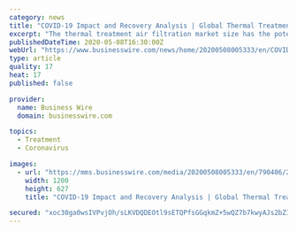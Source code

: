 ```yaml
---
category: news
title: "COVID-19 Impact and Recovery Analysis | Global Thermal Treatment Air Filtration Market 2020-2024 | Evolving Opportunities with CECO Environmental Corp. and CTP Air Pollution ..."
excerpt: "The thermal treatment air filtration market size has the potential to grow by USD 888.29 million during 2020-2024."
publishedDateTime: 2020-05-08T16:30:00Z
webUrl: "https://www.businesswire.com/news/home/20200508005333/en/COVID-19-Impact-Recovery-Analysis-Global-Thermal-Treatment"
type: article
quality: 17
heat: 17
published: false

provider:
  name: Business Wire
  domain: businesswire.com

topics:
  - Treatment
  - Coronavirus

images:
  - url: "https://mms.businesswire.com/media/20200508005333/en/790406/23/IRTNTR43284.jpg"
    width: 1200
    height: 627
    title: "COVID-19 Impact and Recovery Analysis | Global Thermal Treatment Air Filtration Market 2020-2024 | Evolving Opportunities with CECO Environmental Corp. and CTP Air Pollution ..."

secured: "xoc30ga0wsIVPvjOh/sLKVDQDEOtl9sETQPfsGGqkmZ+5wQZ7b7kwyAJs2bZIbF4k57nJK+4yEY8zHkYg0IpoqYNgsSr9agTISH1OFQMlQSivuQuDz9S2bjVRf830xl1NHnQgaUuKz5Ajem/SAAJEzbwxga3JRPd+eyqm/3HVfyPDIJxeXucS1kARSF5C0h1YrR4maJTMNWmF5O1FtP5qXDjQZAAnjwfQZN3ZbgICtU1FMb7lm/4FfPQnGNR/KwJ6ix1jdP/gkiRuc/1HEggm9uv0Ulj7hAxb2GB0+TtzfRF2AZCcRBHibuqhigdVnK5P4dOr2UOMXEh+RHZhb/Ase1V3eO8MRi4rBO0YYoY7ocY2jn3ZlxPs1oZ4nwuICFildubUtFuWuFh8EvOcOME9qZFqJZ+E/qYoU8CPHR0NUs8KTS8kOCLbRNWy23t0TlG1BFMFVSua4/qoU6OpuYii+YgGMB77F+vrZB06HexLag=;kv+dVYqHqCmbdVEYx/7e2Q=="
---
```


